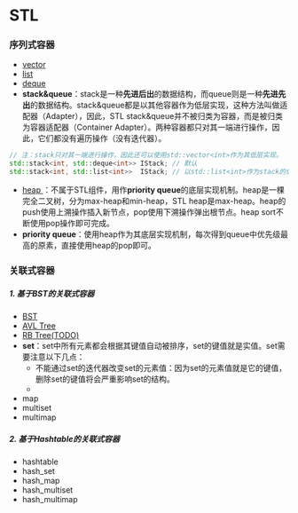 # STL

### 序列式容器
 - [vector](vector.md)
 - [list](list.md)
 - [deque](deque.md)
 - **stack&queue**：stack是一种**先进后出**的数据结构，而queue则是一种**先进先出**的数据结构。stack&queue都是以其他容器作为低层实现，这种方法叫做适配器（Adapter），因此，STL stack&queue并不被归类为容器，而是被归类为容器适配器（Container Adapter）。两种容器都只对其一端进行操作，因此，它们都没有遍历操作（没有迭代器）。
```C++
// 注：stack只对其一端进行操作，因此还可以使用std::vector<int>作为其低层实现。
std::stack<int, std::deque<int>> IStack; // 默认
std::stack<int, std::list<int>>  IStack; // 以std::list<int>作为stack的低层容器
```

 - [heap ](heap.md)：不属于STL组件，用作**priority queue**的底层实现机制。heap是一棵完全二叉树，分为max-heap和min-heap，STL heap是max-heap。heap的push使用上溯操作插入新节点，pop使用下溯操作弹出根节点。heap sort不断使用pop操作即可完成。
 - **priority queue**：使用heap作为其底层实现机制，每次得到queue中优先级最高的原素，直接使用heap的pop即可。
 
### 关联式容器
##### 1. 基于BST的关联式容器
- [BST](BST.md)
- [AVL Tree](BST_AVL_TREE.md)
- [RB Tree(TODO)](BST_RB_TREE.md)
- **set**：set中所有元素都会根据其键值自动被排序，set的键值就是实值。set需要注意以下几点：
    * 不能通过set的迭代器改变set的元素值：因为set的元素值就是它的键值，删除set的键值将会严重影响set的结构。
    * 
- map
- multiset
- multimap
    
##### 2. 基于Hashtable的关联式容器
- hashtable
- hash_set
- hash_map
- hash_multiset
- hash_multimap
